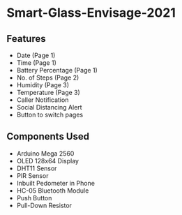 # Smart-Glass-Envisage-2021

Features
-----------

- Date (Page 1)
- Time (Page 1)
- Battery Percentage (Page 1)
- No. of Steps (Page 2)
- Humidity (Page 3)
- Temperature (Page 3)
- Caller Notification
- Social Distancing Alert
- Button to switch pages

Components Used
----------------

- Arduino Mega 2560
- OLED 128x64 Display
- DHT11 Sensor
- PIR Sensor
- Inbuilt Pedometer in Phone
- HC-05 Bluetooth Module
- Push Button
- Pull-Down Resistor
